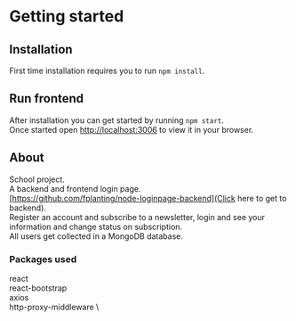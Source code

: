 # Getting started

## Installation

First time installation requires you to run `npm install`.

## Run frontend

After installation you can get started by running `npm start`.\
Once started open [http://localhost:3006](http://localhost:3006) to view it in your browser.

## About

School project.\
A backend and frontend login page.\
[https://github.com/fplanting/node-loginpage-backend](Click here to get to backend).\
Register an account and subscribe to a newsletter, login and see your information and change status on subscription.\
All users get collected in a MongoDB database.

### Packages used

react \
react-bootstrap \
axios \
http-proxy-middleware \
